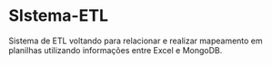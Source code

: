 # SIstema-ETL
Sistema de ETL voltando para relacionar e realizar mapeamento em planilhas utilizando informações entre Excel e MongoDB.
